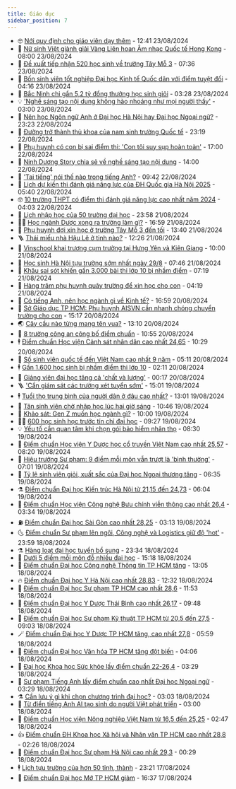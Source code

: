 ```yaml
---
title: Giáo dục
sidebar_position: 7
---
```


<!-- vnexpress-giao-duc:START -->
- 🤓 [Nới quy định cho giáo viên dạy thêm](https://vnexpress.net/noi-quy-dinh-cho-giao-vien-day-them-4784923.html) - 12:41 23/08/2024
- 🦆 [Nữ sinh Việt giành giải Vàng Liên hoan Âm nhạc Quốc tế Hong Kong](https://vnexpress.net/nu-sinh-viet-gianh-giai-vang-lien-hoan-am-nhac-quoc-te-hong-kong-4784927.html) - 08:00 23/08/2024
- 🦩 [Đề xuất tiếp nhận 520 học sinh về trường Tây Mỗ 3](https://vnexpress.net/de-xuat-tiep-nhan-520-hoc-sinh-ve-truong-tay-mo-3-4784765.html) - 07:36 23/08/2024
- 🌮 [Bốn sinh viên tốt nghiệp Đại học Kinh tế Quốc dân với điểm tuyệt đối](https://vnexpress.net/bon-sinh-vien-tot-nghiep-dai-hoc-kinh-te-quoc-dan-voi-diem-tuyet-doi-4784740.html) - 04:16 23/08/2024
- 🔭 [Bắc Ninh chi gần 5,2 tỷ đồng thưởng học sinh giỏi](https://vnexpress.net/bac-ninh-chi-gan-5-2-ty-dong-thuong-hoc-sinh-gioi-4784643.html) - 03:28 23/08/2024
- 💡 [&#39;Nghề sáng tạo nội dung không hào nhoáng như mọi người thấy&#39;](https://vnexpress.net/nghe-sang-tao-noi-dung-khong-hao-nhoang-nhu-moi-nguoi-thay-4784730.html) - 03:00 23/08/2024
- 🥰 [Nên học Ngôn ngữ Anh ở Đại học Hà Nội hay Đại học Ngoại ngữ?](https://vnexpress.net/nen-hoc-ngon-ngu-anh-o-dai-hoc-ha-noi-hay-dai-hoc-ngoai-ngu-4784565.html) - 23:23 22/08/2024
- 🐲 [Đường trở thành thủ khoa của nam sinh trường Quốc tế](https://vnexpress.net/duong-tro-thanh-thu-khoa-cua-nam-sinh-truong-quoc-te-4784398.html) - 23:19 22/08/2024
- 🦒 [Phụ huynh có con bị sai điểm thi: &#39;Con tôi suy sụp hoàn toàn&#39;](https://vnexpress.net/phu-huynh-co-con-bi-sai-diem-thi-con-toi-suy-sup-hoan-toan-4784371.html) - 17:00 22/08/2024
- 🦆 [Ninh Dương Story chia sẻ về nghề sáng tạo nội dung](https://vnexpress.net/ninh-duong-story-chia-se-ve-nghe-sang-tao-noi-dung-4784569.html) - 14:00 22/08/2024
- 🧰 [&#39;Tai tiếng&#39; nói thế nào trong tiếng Anh?](https://vnexpress.net/tai-tieng-noi-the-nao-trong-tieng-anh-4784559.html) - 09:42 22/08/2024
- 🐘 [Lịch dự kiến thi đánh giá năng lực của ĐH Quốc gia Hà Nội 2025](https://vnexpress.net/lich-thi-danh-gia-nang-luc-dai-hoc-quoc-gia-ha-noi-hsa-2025-4784380.html) - 05:40 22/08/2024
- 🤓 [10 trường THPT có điểm thi đánh giá năng lực cao nhất năm 2024](https://vnexpress.net/10-truong-thpt-co-diem-thi-danh-gia-nang-luc-cao-nhat-nam-2024-4784351.html) - 04:03 22/08/2024
- 🧰 [Lịch nhập học của 50 trường đại học](https://vnexpress.net/lich-nhap-hoc-cua-50-truong-dai-hoc-4783689.html) - 23:58 21/08/2024
- 🧑‍💻 [Học ngành Dược xong ra trường làm gì?](https://vnexpress.net/hoc-nganh-duoc-xong-ra-truong-lam-gi-4781951.html) - 16:59 21/08/2024
- 🫶 [Phụ huynh đợi xin học ở trường Tây Mỗ 3 đến tối](https://vnexpress.net/phu-huynh-doi-xin-hoc-o-truong-tay-mo-3-den-toi-4784190.html) - 13:40 21/08/2024
- 🪜 [Thái miếu nhà Hậu Lê ở tỉnh nào?](https://vnexpress.net/thai-mieu-nha-hau-le-o-tinh-nao-4784092.html) - 12:26 21/08/2024
- 🎊 [Vinschool khai trương cụm trường tại Hưng Yên và Kiên Giang](https://vnexpress.net/vinschool-khai-truong-cum-truong-tai-hung-yen-va-kien-giang-4784123.html) - 10:00 21/08/2024
- 🧐 [Học sinh Hà Nội tựu trường sớm nhất ngày 29/8](https://vnexpress.net/hoc-sinh-ha-noi-tuu-truong-som-nhat-ngay-29-8-4783623.html) - 07:46 21/08/2024
- 🌈 [Khâu sai sót khiến gần 3.000 bài thi lớp 10 bị nhầm điểm](https://vnexpress.net/khau-sai-sot-khien-gan-3-000-bai-thi-lop-10-bi-nham-diem-4783493.html) - 07:19 21/08/2024
- 🥰 [Hàng trăm phụ huynh quây trường để xin học cho con](https://vnexpress.net/hang-tram-phu-huynh-quay-truong-de-xin-hoc-cho-con-4783956.html) - 04:19 21/08/2024
- 🎡 [Có tiếng Anh, nên học ngành gì về Kinh tế?](https://vnexpress.net/co-tieng-anh-nen-hoc-nganh-gi-ve-kinh-te-4779763.html) - 16:59 20/08/2024
- 🎊 [Sở Giáo dục TP HCM: Phụ huynh AISVN cần nhanh chóng chuyển trường cho con](https://vnexpress.net/so-giao-duc-tp-hcm-phu-huynh-aisvn-can-nhanh-chong-chuyen-truong-cho-con-4783754.html) - 15:17 20/08/2024
- 🌏 [Cây cầu nào từng mang tên vua?](https://vnexpress.net/cay-cau-nao-tung-mang-ten-vua-4783708.html) - 13:10 20/08/2024
- 🥸 [8 trường công an công bố điểm chuẩn](https://vnexpress.net/8-truong-cong-an-cong-bo-diem-chuan-4782530.html) - 10:55 20/08/2024
- 🕴 [Điểm chuẩn Học viện Cảnh sát nhân dân cao nhất 24,65](https://vnexpress.net/diem-chuan-hoc-vien-canh-sat-nhan-dan-cao-nhat-24-65-4782723.html) - 10:29 20/08/2024
- 💂 [Số sinh viên quốc tế đến Việt Nam cao nhất 9 năm](https://vnexpress.net/so-sinh-vien-quoc-te-den-viet-nam-cao-nhat-9-nam-4783446.html) - 05:11 20/08/2024
- 🕴 [Gần 1.600 học sinh bị nhầm điểm thi lớp 10](https://vnexpress.net/gan-1-600-hoc-sinh-bi-nham-diem-thi-lop-10-4783330.html) - 02:11 20/08/2024
- 🌋 [Giảng viên đại học tăng cả &#39;chất và lượng&#39;](https://vnexpress.net/giang-vien-dai-hoc-tang-ca-chat-va-luong-4783264.html) - 00:17 20/08/2024
- 🪜 [&#39;Cần giám sát các trường xét tuyển sớm&#39;](https://vnexpress.net/can-giam-sat-cac-truong-xet-tuyen-som-4783284.html) - 15:01 19/08/2024
- 🕴 [Tuổi thọ trung bình của người dân ở đâu cao nhất?](https://vnexpress.net/tuoi-tho-trung-binh-cua-nguoi-dan-o-dau-cao-nhat-4783304.html) - 13:01 19/08/2024
- 🎃 [Tân sinh viên chờ nhập học lúc hai giờ sáng](https://vnexpress.net/tan-sinh-vien-cho-nhap-hoc-luc-hai-gio-sang-4783257.html) - 10:46 19/08/2024
- 🦏 [Khảo sát: Gen Z muốn học ngành gì?](https://vnexpress.net/khao-sat-gen-z-muon-hoc-nganh-gi-4783247.html) - 10:00 19/08/2024
- 🧑‍🏫 [600 học sinh học trước tín chỉ đại học](https://vnexpress.net/600-hoc-sinh-hoc-truoc-tin-chi-dai-hoc-4783035.html) - 09:27 19/08/2024
- 💡 [Yếu tố cần quan tâm khi chọn gói bảo hiểm nhân thọ](https://vnexpress.net/yeu-to-can-quan-tam-khi-chon-goi-bao-hiem-nhan-tho-4783211.html) - 08:30 19/08/2024
- 🐎 [Điểm chuẩn Học viện Y Dược học cổ truyền Việt Nam cao nhất 25,57](https://vnexpress.net/diem-chuan-hoc-vien-y-duoc-hoc-co-truyen-viet-nam-nam-2024-4782592.html) - 08:20 19/08/2024
- 🧰 [Hiệu trưởng Sư phạm: 9 điểm mỗi môn vẫn trượt là &#39;bình thường&#39;](https://vnexpress.net/hieu-truong-su-pham-9-diem-moi-mon-van-truot-la-binh-thuong-4783144.html) - 07:01 19/08/2024
- 🙉 [Tỷ lệ sinh viên giỏi, xuất sắc của Đại học Ngoại thương tăng](https://vnexpress.net/ty-le-sinh-vien-gioi-xuat-sac-cua-dai-hoc-ngoai-thuong-tang-4782923.html) - 06:35 19/08/2024
- ⚗️ [Điểm chuẩn Đại học Kiến trúc Hà Nội từ 21,15 đến 24,73](https://vnexpress.net/diem-chuan-dai-hoc-kien-truc-nam-2024-4782575.html) - 06:04 19/08/2024
- 🌝 [Điểm chuẩn Học viện Công nghệ Bưu chính viễn thông cao nhất 26,4](https://vnexpress.net/diem-chuan-hoc-vien-cong-nghe-buu-chinh-vien-thong-nam-2024-4781757.html) - 03:34 19/08/2024
- ⛽️ [Điểm chuẩn Đại học Sài Gòn cao nhất 28,25](https://vnexpress.net/diem-chuan-dai-hoc-sai-gon-nam-2024-4782852.html) - 03:13 19/08/2024
- 🌜 [Điểm chuẩn Sư phạm lên ngôi, Công nghệ và Logistics giữ độ &#39;hot&#39;](https://vnexpress.net/diem-chuan-su-pham-len-ngoi-cong-nghe-va-logistics-giu-do-hot-4782786.html) - 23:59 18/08/2024
- ⚗️ [Hàng loạt đại học tuyển bổ sung](https://vnexpress.net/hang-loat-dai-hoc-tuyen-bo-sung-4782910.html) - 23:34 18/08/2024
- 🧰 [Dưới 5 điểm mỗi môn đỗ nhiều đại học](https://vnexpress.net/duoi-5-diem-moi-mon-do-nhieu-dai-hoc-4782911.html) - 15:18 18/08/2024
- 🤗 [Điểm chuẩn Đại học Công nghệ Thông tin TP HCM tăng](https://vnexpress.net/diem-chuan-dai-hoc-cong-nghe-thong-tin-nam-2024-4782849.html) - 13:05 18/08/2024
- 🔥 [Điểm chuẩn Đại học Y Hà Nội cao nhất 28,83](https://vnexpress.net/diem-chuan-dai-hoc-y-ha-noi-nam-2024-4782124.html) - 12:32 18/08/2024
- 💪 [Điểm chuẩn Đại học Sư phạm TP HCM cao nhất 28,6](https://vnexpress.net/diem-chuan-dai-hoc-su-pham-tp-hcm-nam-2024-4782845.html) - 11:53 18/08/2024
- 💂 [Điểm chuẩn Đại học Y Dược Thái Bình cao nhất 26,17](https://vnexpress.net/diem-chuan-dai-hoc-y-duoc-thai-binh-cao-nhat-26-17-4782584.html) - 09:48 18/08/2024
- 🌮 [Điểm chuẩn Đại học Sư phạm Kỹ thuật TP HCM từ 20,5 đến 27,5](https://vnexpress.net/diem-chuan-dai-hoc-su-pham-ky-thuat-tp-hcm-tu-20-5-den-27-5-4782726.html) - 09:03 18/08/2024
- 🪄 [Điểm chuẩn Đại học Y Dược TP HCM tăng, cao nhất 27,8](https://vnexpress.net/diem-chuan-dai-hoc-y-duoc-tp-hcm-tang-cao-nhat-27-8-4782840.html) - 05:59 18/08/2024
- 🎡 [Điểm chuẩn Đại học Văn hóa TP HCM tăng đột biến](https://vnexpress.net/diem-chuan-dai-hoc-van-hoa-tp-hcm-tang-dot-bien-4782814.html) - 04:06 18/08/2024
- 🌈 [Đại học Khoa học Sức khỏe lấy điểm chuẩn 22-26,4](https://vnexpress.net/dai-hoc-khoa-hoc-suc-khoe-lay-diem-chuan-22-26-4-4782794.html) - 03:29 18/08/2024
- 🎊 [Sư phạm Tiếng Anh lấy điểm chuẩn cao nhất Đại học Ngoại ngữ](https://vnexpress.net/su-pham-tieng-anh-lay-diem-chuan-cao-nhat-dai-hoc-ngoai-ngu-4781963.html) - 03:29 18/08/2024
- ⚗️ [Cần lưu ý gì khi chọn chương trình đại học?](https://vnexpress.net/can-luu-y-gi-khi-chon-chuong-trinh-dai-hoc-4782595.html) - 03:03 18/08/2024
- 🌁 [Từ điển tiếng Anh AI tạo sinh do người Việt phát triển](https://vnexpress.net/tu-dien-tieng-anh-ai-tao-sinh-do-nguoi-viet-phat-trien-4781616.html) - 03:00 18/08/2024
- 🦏 [Điểm chuẩn Học viện Nông nghiệp Việt Nam từ 16,5 đến 25,25](https://vnexpress.net/diem-chuan-hoc-vien-nong-nghiep-viet-nam-tu-16-5-den-25-25-4782541.html) - 02:47 18/08/2024
- 👍 [Điểm chuẩn ĐH Khoa học Xã hội và Nhân văn TP HCM cao nhất 28,8](https://vnexpress.net/diem-chuan-dh-khoa-hoc-xa-hoi-va-nhan-van-tp-hcm-cao-nhat-28-8-4782724.html) - 02:26 18/08/2024
- 🌈 [Điểm chuẩn Đại học Sư phạm Hà Nội cao nhất 29,3](https://vnexpress.net/diem-chuan-dai-hoc-su-pham-ha-noi-cao-nhat-29-3-4782161.html) - 00:29 18/08/2024
- 🕴 [Lịch tựu trường của hơn 50 tỉnh, thành](https://vnexpress.net/lich-tuu-truong-cua-hon-50-tinh-thanh-4782548.html) - 23:21 17/08/2024
- 🧰 [Điểm chuẩn Đại học Mở TP HCM giảm](https://vnexpress.net/diem-chuan-dai-hoc-mo-tp-hcm-giam-4782710.html) - 16:37 17/08/2024<!-- vnexpress-giao-duc:END -->
